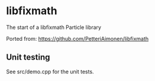 # libfixmath

The start of a libfixmath Particle library

Ported from: https://github.com/PetteriAimonen/libfixmath

## Unit testing

See src/demo.cpp for the unit tests.